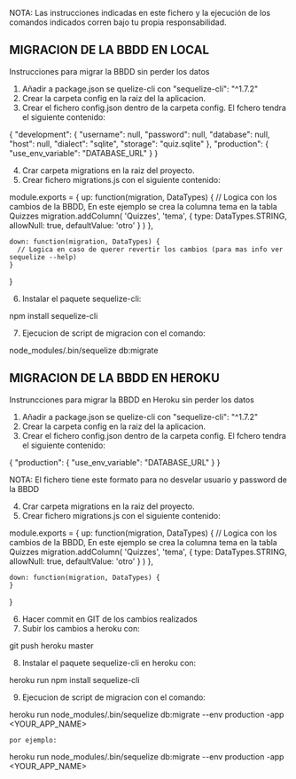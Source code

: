 NOTA: Las instrucciones indicadas en este fichero y la ejecución de los comandos indicados corren
bajo tu propia responsabilidad. 


MIGRACION DE LA BBDD EN LOCAL
-----------------------------
Instrucciones para migrar la BBDD sin perder los datos

1. Añadir a package.json se quelize-cli con "sequelize-cli": "^1.7.2"
2. Crear la carpeta config en la raiz del la aplicacion.
3. Crear el fichero config.json dentro de la carpeta config. El fchero tendra el siguiente contenido:

  {
    "development": {
      "username": null,
      "password": null,
      "database": null,
      "host": null,
      "dialect": "sqlite",
      "storage": "quiz.sqlite"
    },
    "production": {
      "use_env_variable": "DATABASE_URL"
    }
  }

4. Crar carpeta migrations en la raiz del proyecto.
5. Crear fichero migrations.js con el siguiente contenido:

  module.exports = {
    up: function(migration, DataTypes) {
      // Logica con los cambios de la BBDD, En este ejemplo se crea la columna tema en la tabla Quizzes
      migration.addColumn(
        'Quizzes',
        'tema',
        {
          type: DataTypes.STRING,
          allowNull: true,
          defaultValue: 'otro'
        }
      )
    },

    down: function(migration, DataTypes) {
      // Logica en caso de querer revertir los cambios (para mas info ver sequelize --help)
    }
  }

6. Instalar el paquete sequelize-cli:

  npm install sequelize-cli

7. Ejecucion de script de migracion con el comando:

  node_modules/.bin/sequelize db:migrate


MIGRACION DE LA BBDD EN HEROKU
------------------------------
Instruncciones para migrar la BBDD en Heroku sin perder los datos

1. Añadir a package.json se quelize-cli con "sequelize-cli": "^1.7.2"
2. Crear la carpeta config en la raiz del la aplicacion.
3. Crear el fichero config.json dentro de la carpeta config. El fchero tendra el siguiente contenido:

  {
    "production": {
      "use_env_variable": "DATABASE_URL"
    }
  }

  NOTA: El fichero tiene este formato para no desvelar usuario y password de la BBDD

4. Crar carpeta migrations en la raiz del proyecto.
5. Crear fichero migrations.js con el siguiente contenido:

  module.exports = {
    up: function(migration, DataTypes) {
      // Logica con los cambios de la BBDD, En este ejemplo se crea la columna tema en la tabla Quizzes
      migration.addColumn(
        'Quizzes',
        'tema',
        {
          type: DataTypes.STRING,
          allowNull: true,
          defaultValue: 'otro'
        }
      )
    },

    down: function(migration, DataTypes) {
    }
  }

6. Hacer commit en GIT de los cambios realizados
7. Subir los cambios a heroku con:

  git push heroku master

8. Instalar el paquete sequelize-cli en heroku con:

  heroku run npm install sequelize-cli

9. Ejecucion de script de migracion con el comando:

  heroku run node_modules/.bin/sequelize db:migrate  --env production -app <YOUR_APP_NAME>

    por ejemplo:

  heroku run node_modules/.bin/sequelize db:migrate  --env production -app <YOUR_APP_NAME>
